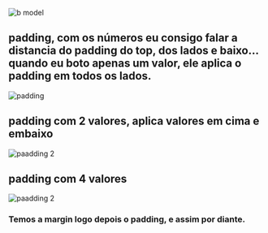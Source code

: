 ![b model](https://user-images.githubusercontent.com/62820033/87345617-b4bdfb00-c526-11ea-8c1e-2fb57959fa0f.png)

## padding, com os números eu consigo falar a distancia do padding do top, dos lados e baixo... quando eu boto apenas um valor, ele aplica o padding em todos os lados.
![padding](https://user-images.githubusercontent.com/62820033/87345888-2433ea80-c527-11ea-8278-1b884687bed5.png)


## padding com 2 valores, aplica valores em cima e embaixo
![paadding 2](https://user-images.githubusercontent.com/62820033/87346112-855bbe00-c527-11ea-9056-045eb3da2dfc.png)


## padding com 4 valores
![paadding 2](https://user-images.githubusercontent.com/62820033/87346112-855bbe00-c527-11ea-9056-045eb3da2dfc.png)


### Temos a margin logo depois o padding, e assim por diante.